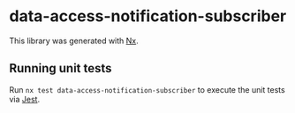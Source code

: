 # data-access-notification-subscriber

This library was generated with [Nx](https://nx.dev).

## Running unit tests

Run `nx test data-access-notification-subscriber` to execute the unit tests via [Jest](https://jestjs.io).
